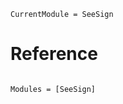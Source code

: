 ```@meta
CurrentModule = SeeSign
```

# Reference

```@index
```

```@autodocs
Modules = [SeeSign]
```